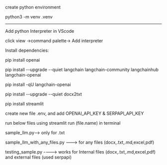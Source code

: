 create python environment

python3 -m venv .venv
***


Add python Interpreter in VScode

click view ->command palette-> Add interpreter


Install dependencies:

pip install openai

pip install --upgrade --quiet  langchain langchain-community 
langchainhub langchain-openai

pip install -qU langchain-openai

pip install --upgrade --quiet  docx2txt

pip install streamlit


create new file .env, and add OPENAI_API_KEY & SERPAPI_API_KEY


run below files using streamlit run (file.name) in terminal


sample_llm.py--> only for .txt


sample_llm_with_any_files.py ---> for any files (docx,.txt,.md,excel,pdf)


testing_sample.py ----> works for Internal files (docx,.txt,.md,excel,pdf) and external files (used serpapi)
